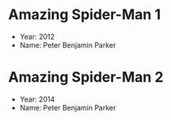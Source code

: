 # Amazing Spider-Man 1
- Year: 2012
- Name: Peter Benjamin Parker


# Amazing Spider-Man 2
- Year: 2014
- Name: Peter Benjamin Parker
